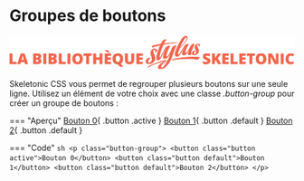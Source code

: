 # Groupes de boutons

![Bannière représentant la bibliothèque Stylus Skeletonic](../assets/skeletonic-stylus-titre.svg)

Skeletonic CSS vous permet de regrouper plusieurs boutons sur une seule ligne. Utilisez un élément de votre choix avec une classe *.button-group* pour créer un groupe de boutons :

=== "Aperçu"
    [Bouton 0](/fr/boutons/groupes.html){ .button .active  }
    [Bouton 1](/fr/boutons/groupes.html){ .button .default }
    [Bouton 2](/fr/boutons/groupes.html){ .button .default }

=== "Code"
    ```sh
    <p class="button-group">
        <button class="button active">Bouton 0</button>
        <button class="button default">Bouton 1</button>
        <button class="button default">Bouton 2</button>
    </p>
    ```
